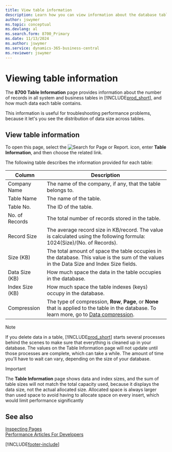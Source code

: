 ```yaml
---
title: View table information
description: Learn how you can view information about the database tables in Business Central.
author: jswymer
ms.topic: conceptual
ms.devlang: al
ms.search.form: 8700_Primary
ms.date: 11/13/2024
ms.author: jswymer
ms.service: dynamics-365-business-central
ms.reviewer: jswymer
---
```


# Viewing table information

The **8700 Table Information** page provides information about the number of records in all system and business tables in [!INCLUDE[prod_short](includes/prod_short.md)], and how much data each table contains.

This information is useful for troubleshooting performance problems, because it let's you see the distribution of data size across tables.

## View table information

To open this page, select the ![Search for Page or Report.](media/ui-search/search_small.png "Search for Page or Report icon") icon, enter **Table Information**, and then choose the related link.

The following table describes the information provided for each table:

|Column|Description|
|------|-----------|
|Company Name|The name of the company, if any, that the table belongs to.|
|Table Name|The name of the table.|
|Table No.|The ID of the table.|
|No. of Records|The total number of records stored in the table.|
|Record Size|The average record size in KB/record. The value is calculated using the following formula: 1024(Size)/(No. of Records). |
|Size (KB)|The total amount of space the table occupies in the database. This value is the sum of the values in the Data Size and Index Size fields.|
|Data Size (KB)|How much space the data in the table occupies in the database.|
|Index Size (KB)|How much space the table indexes (keys) occupy in the database.|
|Compression|The type of compression, **Row**, **Page**, or **None** that is applied to the table in the database. To learn more, go to [Data compression](/sql/relational-databases/data-compression/data-compression?).|

> [!NOTE]
> If you delete data in a table, [!INCLUDE[prod_short](includes/prod_short.md)] starts several processes behind the scenes to make sure that everything is cleaned up in your database. The values on the Table Information page will not update until those processes are complete, which can take a while. The amount of time you'll have to wait can vary, depending on the size of your database.

> [!IMPORTANT]  
> The **Table Information** page shows data and index sizes, and the sum of table sizes will not match the total capacity used, because it displays the data size, not the actual allocated size. Allocated space is always larger than used space to avoid having to allocate space on every insert, which would limit performance significantly

## See also

[Inspecting Pages](across-inspect-page.md)  
[Performance Articles For Developers](/dynamics365/business-central/dev-itpro/performance/performance-developer)  

[!INCLUDE[footer-include](includes/footer-banner.md)]